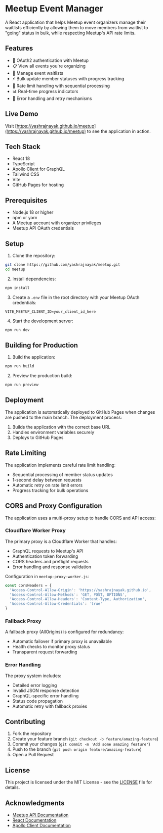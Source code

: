 # Meetup Event Manager

A React application that helps Meetup event organizers manage their waitlists efficiently by allowing them to move members from waitlist to "going" status in bulk, while respecting Meetup's API rate limits.

## Features

- 🔐 OAuth2 authentication with Meetup
- 📋 View all events you're organizing
- 👥 Manage event waitlists
- ⚡ Bulk update member statuses with progress tracking
- 🚦 Rate limit handling with sequential processing
- 📊 Real-time progress indicators
- 🎯 Error handling and retry mechanisms

## Live Demo

Visit [https://yashrajnayak.github.io/meetup](https://yashrajnayak.github.io/meetup) to see the application in action.

## Tech Stack

- React 18
- TypeScript
- Apollo Client for GraphQL
- Tailwind CSS
- Vite
- GitHub Pages for hosting

## Prerequisites

- Node.js 18 or higher
- npm or yarn
- A Meetup account with organizer privileges
- Meetup API OAuth credentials

## Setup

1. Clone the repository:
```bash
git clone https://github.com/yashrajnayak/meetup.git
cd meetup
```

2. Install dependencies:
```bash
npm install
```

3. Create a `.env` file in the root directory with your Meetup OAuth credentials:
```env
VITE_MEETUP_CLIENT_ID=your_client_id_here
```

4. Start the development server:
```bash
npm run dev
```

## Building for Production

1. Build the application:
```bash
npm run build
```

2. Preview the production build:
```bash
npm run preview
```

## Deployment

The application is automatically deployed to GitHub Pages when changes are pushed to the main branch. The deployment process:

1. Builds the application with the correct base URL
2. Handles environment variables securely
3. Deploys to GitHub Pages

## Rate Limiting

The application implements careful rate limit handling:

- Sequential processing of member status updates
- 1-second delay between requests
- Automatic retry on rate limit errors
- Progress tracking for bulk operations

## CORS and Proxy Configuration

The application uses a multi-proxy setup to handle CORS and API access:

### Cloudflare Worker Proxy

The primary proxy is a Cloudflare Worker that handles:
- GraphQL requests to Meetup's API
- Authentication token forwarding
- CORS headers and preflight requests
- Error handling and response validation

Configuration in `meetup-proxy-worker.js`:
```js
const corsHeaders = {
  'Access-Control-Allow-Origin': 'https://yashrajnayak.github.io',
  'Access-Control-Allow-Methods': 'GET, POST, OPTIONS',
  'Access-Control-Allow-Headers': 'Content-Type, Authorization',
  'Access-Control-Allow-Credentials': 'true'
}
```

### Fallback Proxy

A fallback proxy (AllOrigins) is configured for redundancy:
- Automatic failover if primary proxy is unavailable
- Health checks to monitor proxy status
- Transparent request forwarding

### Error Handling

The proxy system includes:
- Detailed error logging
- Invalid JSON response detection
- GraphQL-specific error handling
- Status code propagation
- Automatic retry with fallback proxies

## Contributing

1. Fork the repository
2. Create your feature branch (`git checkout -b feature/amazing-feature`)
3. Commit your changes (`git commit -m 'Add some amazing feature'`)
4. Push to the branch (`git push origin feature/amazing-feature`)
5. Open a Pull Request

## License

This project is licensed under the MIT License - see the [LICENSE](LICENSE) file for details.

## Acknowledgments

- [Meetup API Documentation](https://www.meetup.com/api/guide/)
- [React Documentation](https://react.dev/)
- [Apollo Client Documentation](https://www.apollographql.com/docs/react/)